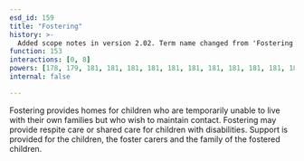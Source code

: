 ```yaml
---
esd_id: 159
title: "Fostering"
history: >-
  Added scope notes in version 2.02. Term name changed from 'Fostering' to 'Social services - fostering' in version 3.00. Name changed to 'Fostering' in version 4.00.
function: 153
interactions: [0, 8]
powers: [178, 179, 181, 181, 181, 181, 181, 181, 181, 181, 181, 181, 181, 181, 181, 181, 181, 453, 2016, 2017, 2574, 2748, 2748, 2748, 2748]
internal: false

---
```


Fostering provides homes for children who are temporarily unable to live with their own families but who wish to maintain contact.  Fostering may provide respite care or shared care for children with disabilities.  Support is provided for the children, the foster carers and the family of the fostered children.

